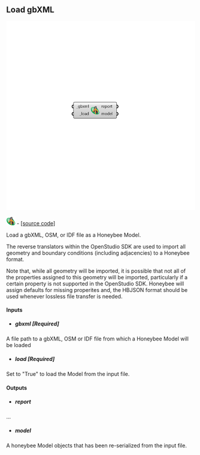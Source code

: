 ## Load gbXML

![](../../images/components/Load_gbXML.png)

![](../../images/icons/Load_gbXML.png) - [[source code]](https://github.com/ladybug-tools/honeybee-grasshopper-core/blob/master/honeybee_grasshopper_core/src//HB%20Load%20gbXML.py)


Load a gbXML, OSM, or IDF file as a Honeybee Model. 

The reverse translators within the OpenStudio SDK are used to import all geometry and boundary conditions (including adjacencies) to a Honeybee format. 

Note that, while all geometry will be imported, it is possible that not all of the properties assigned to this geometry will be imported, particularly if a certain property is not supported in the OpenStudio SDK. Honeybee will assign defaults for missing properites and, the HBJSON format should be used whenever lossless file transfer is needed. 



#### Inputs
* ##### gbxml [Required]
A file path to a gbXML, OSM or IDF file from which a Honeybee Model will be loaded 
* ##### load [Required]
Set to "True" to load the Model from the input file. 

#### Outputs
* ##### report
... 
* ##### model
A honeybee Model objects that has been re-serialized from the input file. 